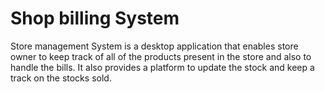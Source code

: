 # Shop billing System
Store management System is a desktop application that enables store owner to keep track of all of the products present in the store and also to handle the bills. It also provides a platform to update the stock and keep a track on the stocks sold.
